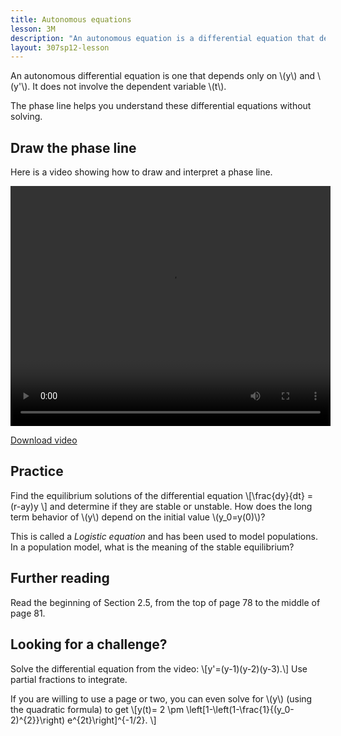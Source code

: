 ```yaml
---
title: Autonomous equations
lesson: 3M
description: "An autonomous equation is a differential equation that depends only on y and y', and not on t. You can understand these without solving the differential equation by finding the equilibrium solutions. Section 2.5."
layout: 307sp12-lesson
---
```


An autonomous differential equation is one that depends only on \\(y\\) and \\(y'\\). It does not involve the dependent variable \\(t\\).

The phase line helps you understand these differential equations without solving.

## Draw the phase line

Here is a video showing how to draw and interpret a phase line.

<video id="video_1" class="video-js vjs-default-skin" controls
  preload="auto" width="512" height="384"
  data-setup="{}" >
  <source src="http://stream.uw.edu/grigg/ode/phase-line.mp4" type='video/mp4'>
</video>

[Download video](http://stream.uw.edu/grigg/ode/phase-line.mp4)

## Practice

Find the equilibrium solutions of the differential equation
\\[\frac{dy}{dt} = (r-ay)y \\]
and determine if they are stable or unstable. How does the long term behavior of \\(y\\) depend on the initial value \\(y_0=y(0)\\)?

This is called a _Logistic equation_ and has been used to model populations. In a population model, what is the meaning of the stable equilibrium?

## Further reading

Read the beginning of Section 2.5, from the top of page 78 to the middle of page 81.

## Looking for a challenge?

Solve the differential equation from the video:
\\[y'=(y-1)(y-2)(y-3).\\]
Use partial fractions to integrate.

If you are willing to use a page or two, you can even solve for \\(y\\) (using the quadratic formula) to get
\\[y(t)= 2 \pm
\left[1-\left(1-\frac{1}{(y_0-2)^{2}}\right) e^{2t}\right]^{-1/2}. \\]

